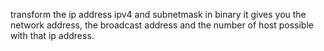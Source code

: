 transform the ip address ipv4 and subnetmask in binary
it gives you the network address, the broadcast address and the number of host possible with that ip address.

